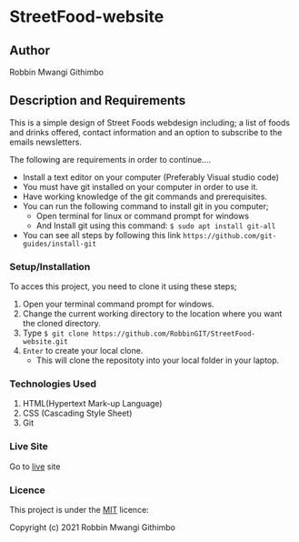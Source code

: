 # StreetFood-website

## Author
Robbin Mwangi Githimbo

## Description and Requirements
This is a simple design of Street Foods webdesign including; a list of foods and drinks offered, contact information and an option to subscribe to the emails newsletters.

The following are requirements in order to continue....

* Install a text editor on your computer (Preferably Visual studio code)
* You must have git installed on your computer in order to use it.
* Have working knowledge of the git commands and prerequisites.
* You can run the following command to install git in you computer;
   -  Open terminal for linux or command prompt for windows 
   -  And Install git using this command:
        `$ sudo apt install git-all`
* You can see all steps by following this link `https://github.com/git-guides/install-git`

### Setup/Installation 
To acces this project, you need to clone it using these steps;
1. Open your terminal command prompt for windows.
2. Change the current working directory to the location where you want the cloned directory.
3. Type `$ git clone https://github.com/RobbinGIT/StreetFood-website.git`
4. `Enter` to create your local clone.
    * This will clone the repositoty into your local folder in your laptop.

### Technologies Used

1. HTML(Hypertext Mark-up Language)
2. CSS (Cascading Style Sheet)
3. Git

### Live Site
Go to  [live](https://robbingit.github.io/StreetFood-website/) site

### Licence
This project is under the  [MIT](LICENSE) licence:<br>

Copyright (c) 2021 Robbin Mwangi Githimbo
